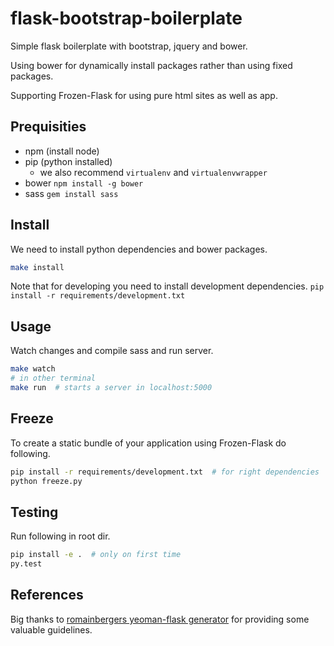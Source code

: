 # flask-bootstrap-boilerplate
Simple flask boilerplate with bootstrap, jquery and bower.

Using bower for dynamically install packages rather than using fixed packages.

Supporting Frozen-Flask for using pure html sites as well as app.

## Prequisities
* npm (install node)
* pip (python installed)
  * we also recommend `virtualenv` and `virtualenvwrapper`
* bower `npm install -g bower`
* sass `gem install sass`

## Install
We need to install python dependencies and bower packages.
```bash
make install
```

Note that for developing you need to install development dependencies.
`pip install -r requirements/development.txt`

## Usage
Watch changes and compile sass and run server.
```bash
make watch
# in other terminal
make run  # starts a server in localhost:5000
```


## Freeze
To create a static bundle of your application using Frozen-Flask do following.
```bash
pip install -r requirements/development.txt  # for right dependencies
python freeze.py
```

## Testing
Run following in root dir.
```bash
pip install -e .  # only on first time
py.test
```

## References
Big thanks to [romainbergers yeoman-flask generator](https://github.com/romainberger/yeoman-flask) for providing some valuable guidelines.